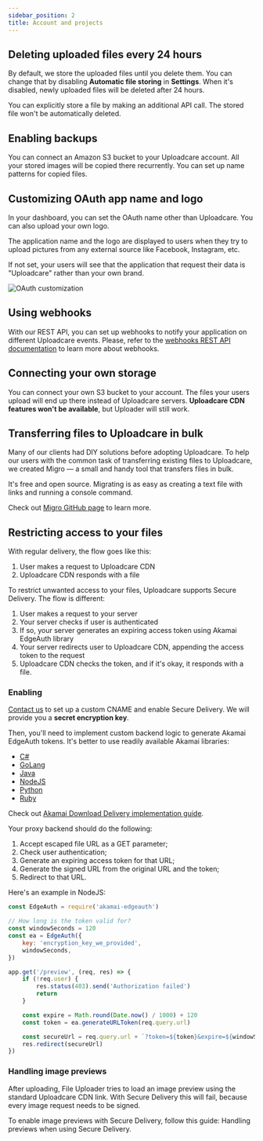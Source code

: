 ```yaml
---
sidebar_position: 2
title: Account and projects
---
```


## Deleting uploaded files every 24 hours

By default, we store the uploaded files until you delete them. You can change that by disabling
**Automatic file storing** in **Settings**. When it's disabled, newly uploaded files will be deleted
after 24 hours.

You can explicitly store a file by making an additional API call. The stored file won't be
automatically deleted.

## Enabling backups

You can connect an Amazon S3 bucket to your Uploadcare account. All your stored images will be
copied there recurrently. You can set up name patterns for copied files.

## Customizing OAuth app name and logo

In your dashboard, you can set the OAuth name other than Uploadcare. You can also upload your own
logo.

The application name and the logo are displayed to users when they try to upload pictures from any
external source like Facebook, Instagram, etc.

If not set, your users will see that the application that request their data is "Uploadcare" rather
than your own brand.

![OAuth customization](https://ucarecdn.com/a34fcf64-1bfd-4de6-b985-38f158c92d66/-/preview/-/format/auto/oauth.png)

## Using webhooks

With our REST API, you can set up webhooks to notify your application on different Uploadcare
events. Please, refer to the
[webhooks REST API documentation](https://uploadcare.com/api-refs/rest-api/v0.5.0/#tag/Webhook) to
learn more about webhooks.

## Connecting your own storage

You can connect your own S3 bucket to your account. The files your users upload will end up there
instead of Uploadcare servers. **Uploadcare CDN features won't be available**, but Uploader will
still work.

## Transferring files to Uploadcare in bulk

Many of our clients had DIY solutions before adopting Uploadcare. To help our users with the common
task of transferring existing files to Uploadcare, we created Migro — a small and handy tool that
transfers files in bulk.

It's free and open source. Migrating is as easy as creating a text file with links and running a
console command.

Check out [Migro GitHub page](https://github.com/uploadcare/migro) to learn more.

## Restricting access to your files

With regular delivery, the flow goes like this:

1. User makes a request to Uploadcare CDN
2. Uploadcare CDN responds with a file

To restrict unwanted access to your files, Uploadcare supports Secure Delivery. The flow is
different:

1. User makes a request to your server
2. Your server checks if user is authenticated
3. If so, your server generates an expiring access token using Akamai EdgeAuth library
4. Your server redirects user to Uploadcare CDN, appending the access token to the request
5. Uploadcare CDN checks the token, and if it's okay, it responds with a file.

### Enabling

[Contact us](https://uploadcare.com/community/t/how-to-set-up-custom-cdn-cname/40) to set up a
custom CNAME and enable Secure Delivery. We will provide you a **secret encryption key**.

Then, you'll need to implement custom backend logic to generate Akamai EdgeAuth tokens. It's better
to use readily available Akamai libraries:

-  [C#](https://github.com/BookBeat/EdgeAuth-Token-CSharp)
-  [GoLang](https://github.com/mobilerider/EdgeAuth-Token-Golang)
-  [Java](https://github.com/akamai/EdgeAuth-Token-Java)
-  [NodeJS](https://github.com/akamai/EdgeAuth-Token-Node)
-  [Python](https://github.com/akamai/EdgeAuth-Token-Python)
-  [Ruby](https://github.com/akamai/EdgeAuth-Token-Ruby)

Check out
[Akamai Download Delivery implementation guide](https://learn.akamai.com/en-us/webhelp/download-delivery/download-delivery-implementation-guide/GUID-EB3329D1-C7C5-4F23-9B69-1B1FBFEBF436.html).

Your proxy backend should do the following:

1. Accept escaped file URL as a GET parameter;
2. Check user authentication;
3. Generate an expiring access token for that URL;
4. Generate the signed URL from the original URL and the token;
5. Redirect to that URL.

Here's an example in NodeJS:

```jsx
const EdgeAuth = require('akamai-edgeauth')

// How long is the token valid for?
const windowSeconds = 120
const ea = EdgeAuth({
	key: 'encryption_key_we_provided',
	windowSeconds,
})

app.get('/preview', (req, res) => {
	if (!req.user) {
		res.status(403).send('Authorization failed')
		return
	}

	const expire = Math.round(Date.now() / 1000) + 120
	const token = ea.generateURLToken(req.query.url)

	const secureUrl = req.query.url + `?token=${token}&expire=${windowSeconds}`
	res.redirect(secureUrl)
})
```

### Handling image previews

After uploading, File Uploader tries to load an image preview using the standard Uploadcare CDN
link. With Secure Delivery this will fail, because every image request needs to be signed.

To enable image previews with Secure Delivery, follow this guide: Handling previews when using
Secure Delivery.
